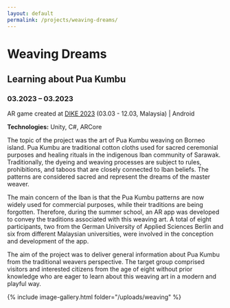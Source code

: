 ```yaml
---
layout: default
permalink: /projects/weaving-dreams/
---
```


# Weaving Dreams

## Learning about Pua Kumbu

### 03.2023 – 03.2023 

AR game created at <a href ="https://asset.uts.edu.my/dike2023/">DIKE 2023</a> (03.03 - 12.03, Malaysia) \| Android

**Technologies:** Unity, C#, ARCore

The topic of the project was the art of Pua Kumbu weaving on Borneo island. Pua Kumbu are traditional cotton cloths used for sacred ceremonial purposes and healing rituals in the indigenous Iban community of Sarawak. Traditionally, the dyeing and weaving processes are subject to rules, prohibitions, and taboos that are closely connected to Iban beliefs. The patterns are considered sacred and represent the dreams of the master weaver.

The main concern of the Iban is that the Pua Kumbu patterns are now widely used for commercial purposes, while their traditions are being forgotten. Therefore, during the summer school, an AR app was developed to convey the traditions associated with this weaving art. A total of eight participants, two from the German University of Applied Sciences Berlin and six from different Malaysian universities, were involved in the conception and development of the app.

The aim of the project was to deliver general information about Pua Kumbu from the traditional weavers perspective. The target group comprised visitors and interested citizens from the age of eight without prior knowledge who are eager to learn about this weaving art in a modern and playful way. 

{% include image-gallery.html folder="/uploads/weaving" %}

